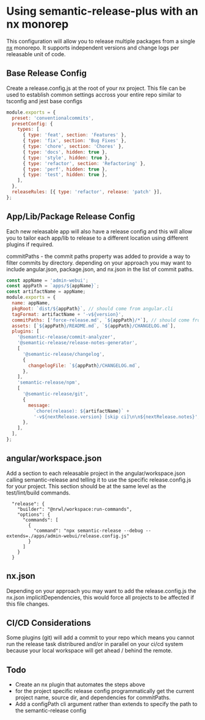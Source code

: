 # Using semantic-release-plus with an nx monorep

This configuration will allow you to release multiple packages from a single [nx](https://nx.dev) monorepo. It supports independent versions and change logs per releasable unit of code.

## Base Release Config

Create a release.config.js at the root of your nx project. This file can be used to establish common settings accross your entire repo similar to tsconfig and jest base configs

```JavaScript
module.exports = {
  preset: 'conventionalcommits',
  presetConfig: {
    types: [
      { type: 'feat', section: 'Features' },
      { type: 'fix', section: 'Bug Fixes' },
      { type: 'chore', section: 'Chores' },
      { type: 'docs', hidden: true },
      { type: 'style', hidden: true },
      { type: 'refactor', section: 'Refactoring' },
      { type: 'perf', hidden: true },
      { type: 'test', hidden: true },
    ],
  },
  releaseRules: [{ type: 'refactor', release: 'patch' }],
};
```

## App/Lib/Package Release Config

Each new releasable app will also have a release config and this will allow you to tailor each app/lib to release to a different location using different plugins if required.

commitPaths - the commit paths property was added to provide a way to filter commits by directory. depending on your approach you may want to include angular.json, package.json, and nx.json in the list of commit paths.

```JavaScript
const appName = 'admin-webui';
const appPath = `apps/${appName}`;
const artifactName = appName;
module.exports = {
  name: appName,
  pkgRoot: `dist/${appPath}`, // should come from angular.cli
  tagFormat: artifactName + '-v${version}',
  commitPaths: ['force-release.md', `${appPath}/*`], // should come from dep-graph and angular.json
  assets: [`${appPath}/README.md`, `${appPath}/CHANGELOG.md`],
  plugins: [
    '@semantic-release/commit-analyzer',
    '@semantic-release/release-notes-generator',
    [
      '@semantic-release/changelog',
      {
        changelogFile: `${appPath}/CHANGELOG.md`,
      },
    ],
    'semantic-release/npm',
    [
      '@semantic-release/git',
      {
        message:
          `chore(release): ${artifactName}` +
          '-v${nextRelease.version} [skip ci]\n\n${nextRelease.notes}',
      },
    ],
  ],
};
```

## angular/workspace.json

Add a section to each releasable project in the angular/workspace.json calling semantic-release and telling it to use the specific release.config.js for your project. This section should be at the same level as the test/lint/build commands.

```text
  "release": {
    "builder": "@nrwl/workspace:run-commands",
    "options": {
      "commands": [
        {
          "command": "npx semantic-release --debug --extends=./apps/admin-webui/release.config.js"
        }
      ]
    }
  }
```

## nx.json

Depending on your approach you may want to add the release.config.js the nx.json implicitDependencies, this would force all projects to be affected if this file changes.

## CI/CD Considerations

Some plugins (git) will add a commit to your repo which means you cannot run the release task distribured and/or in parallel on your ci/cd system because your local workspace will get ahead / behind the remote.

## Todo

* Create an nx plugin that automates the steps above
* for the project specific release config programmatically get the current project name, source dir, and dependencies for commitPaths.
* Add a configPath cli argument rather than extends to specify the path to the semantic-release config

